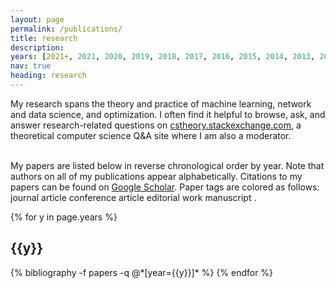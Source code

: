 ```yaml
---
layout: page
permalink: /publications/
title: research
description: 
years: [2021+, 2021, 2020, 2019, 2018, 2017, 2016, 2015, 2014, 2013, 2012, 2011, 2010, 2009, 2008, 2007, 2006]
nav: true
heading: research
---
```


<div class="publications">

My research spans the theory and practice of machine learning, network and data science, and optimization. I often find it helpful to browse, ask, and answer research-related questions on <a href="https://cstheory.stackexchange.com">cstheory.stackexchange.com</a>, a theoretical computer science Q&A site where I am also a moderator.<br><br>


My papers are listed below in reverse chronological order by year. Note that authors on all of my publications appear alphabetically.
Citations to my papers can be found on <a href="https://scholar.google.com/citations?user=IQBTvn4AAAAJ&hl=en">Google Scholar</a>.
Paper tags are colored as follows:
<span class="badge badge-danger">journal article</span> <span class="badge badge-primary">conference article</span> <span class="badge badge-warning">editorial work</span> <span class="badge badge-light">manuscript</span> .


{% for y in page.years %}
  <h2 class="year">{{y}}</h2>
  {% bibliography -f papers -q @*[year={{y}}]* %}
{% endfor %}

</div>

